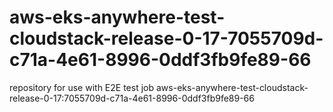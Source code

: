 # aws-eks-anywhere-test-cloudstack-release-0-17-7055709d-c71a-4e61-8996-0ddf3fb9fe89-66
repository for use with E2E test job aws-eks-anywhere-test-cloudstack-release-0-17:7055709d-c71a-4e61-8996-0ddf3fb9fe89-66
